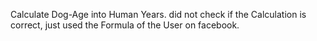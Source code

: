 Calculate Dog-Age into Human Years.
did not check if the Calculation is correct, just used the Formula of the User on facebook.